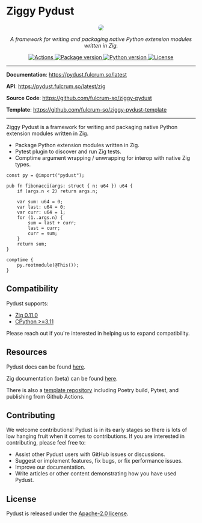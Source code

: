 # Ziggy Pydust

<p align="center">
  <a href="https://pydust.fulcrum.so">
    <img src="https://pydust.fulcrum.so/assets/ziggy-pydust.png" style="border-radius: 20px" />
  </a>
</p>
<p align="center">
    <em>A framework for writing and packaging native Python extension modules written in Zig.</em>
</p>
<p align="center">
<a href="https://github.com/fulcrum-so/ziggy-pydust/actions" target="_blank">
    <img src="https://img.shields.io/github/actions/workflow/status/fulcrum-so/ziggy-pydust/ci.yml?branch=develop&logo=github&style=" alt="Actions">
</a>
<a href="https://pypi.org/project/ziggy-pydust" target="_blank">
    <img src="https://img.shields.io/pypi/v/ziggy-pydust" alt="Package version">
</a>
<a href="https://docs.python.org/3/whatsnew/3.11.html" target="_blank">
    <img src="https://img.shields.io/pypi/pyversions/ziggy-pydust" alt="Python version">
</a>
<a href="https://github.com/fulcrum-so/ziggy-pydust/blob/develop/LICENSE" target="_blank">
    <img src="https://img.shields.io/github/license/fulcrum-so/ziggy-pydust" alt="License">
</a>
</p>

---

**Documentation**: <a href="https://pydust.fulcrum.so/latest" target="_blank">https://pydust.fulcrum.so/latest</a>

**API**: <a href="https://pydust.fulcrum.so/latest/zig" target="_blank">https://pydust.fulcrum.so/latest/zig</a>

**Source Code**: <a href="https://github.com/fulcrum-so/ziggy-pydust" target="_blank">https://github.com/fulcrum-so/ziggy-pydust</a>

**Template**: <a href="https://github.com/fulcrum-so/ziggy-pydust-template" target="_blank">https://github.com/fulcrum-so/ziggy-pydust-template</a>

---

Ziggy Pydust is a framework for writing and packaging native Python extension modules written in Zig.

- Package Python extension modules written in Zig.
- Pytest plugin to discover and run Zig tests.
- Comptime argument wrapping / unwrapping for interop with native Zig types.

```zig
const py = @import("pydust");

pub fn fibonacci(args: struct { n: u64 }) u64 {
    if (args.n < 2) return args.n;

    var sum: u64 = 0;
    var last: u64 = 0;
    var curr: u64 = 1;
    for (1..args.n) {
        sum = last + curr;
        last = curr;
        curr = sum;
    }
    return sum;
}

comptime {
    py.rootmodule(@This());
}
```

## Compatibility

Pydust supports:

- [Zig 0.11.0](https://ziglang.org/download/0.11.0/release-notes.html)
- [CPython >=3.11](https://docs.python.org/3.11/c-api/stable.html)

Please reach out if you're interested in helping us to expand compatibility.

## Resources

Pydust docs can be found [here](https://pydust.fulcrum.so).

Zig documentation (beta) can be found [here](https://pydust.fulcrum.so/latest/zig).

There is also a [template repository](https://github.com/fulcrum-so/ziggy-pydust-template) including Poetry build, Pytest, and publishing from Github Actions.

## Contributing

We welcome contributions! Pydust is in its early stages so there is lots of low hanging
fruit when it comes to contributions. If you are interested in contributing, please feel free to:

- Assist other Pydust users with GitHub issues or discussions.
- Suggest or implement features, fix bugs, or fix performance issues.
- Improve our documentation.
- Write articles or other content demonstrating how you have used Pydust.

## License

Pydust is released under the [Apache-2.0 license](https://opensource.org/licenses/APACHE-2.0).
